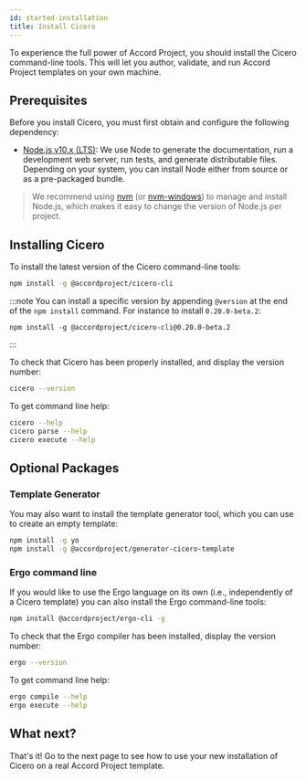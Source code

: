 ```yaml
---
id: started-installation
title: Install Cicero
---
```


To experience the full power of Accord Project, you should install the Cicero command-line tools. This will let you author, validate, and run Accord Project templates on your own machine.

## Prerequisites

Before you install Cicero, you must first obtain and configure the following dependency:

* [Node.js v10.x (LTS)](http://nodejs.org): We use Node to generate the documentation, run a development web server, run tests, and generate distributable files. Depending on your system, you can install Node either from source or as a pre-packaged bundle.

>  We recommend using [nvm](https://github.com/creationix/nvm) (or [nvm-windows](https://github.com/coreybutler/nvm-windows)) to manage and install Node.js, which makes it easy to change the version of Node.js per project.

## Installing Cicero

To install the latest version of the Cicero command-line tools:

```bash
npm install -g @accordproject/cicero-cli
```

:::note
You can install a specific version by appending `@version` at the end of the `npm install` command. For instance to install `0.20.0-beta.2`:
```
npm install -g @accordproject/cicero-cli@0.20.0-beta.2
```
:::

To check that Cicero has been properly installed, and display the version number:
```bash
cicero --version
```

To get command line help:
```bash
cicero --help
cicero parse --help
cicero execute --help
```

## Optional Packages

### Template Generator

You may also want to install the template generator tool, which you can use to create an empty template:

```bash
npm install -g yo
npm install -g @accordproject/generator-cicero-template
```

### Ergo command line

If you would like to use the Ergo language on its own (i.e., independently of a Cicero template) you can also install the Ergo command-line tools:

```bash
npm install @accordproject/ergo-cli -g
```

To check that the Ergo compiler has been installed, display the version number:
```bash
ergo --version
```

To get command line help:
```bash
ergo compile --help
ergo execute --help
```

## What next?

That's it! Go to the next page to see how to use your new installation of Cicero on a real Accord Project template.
